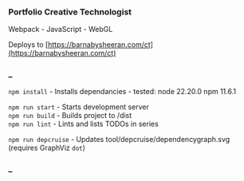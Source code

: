 ### Portfolio Creative Technologist

Webpack - JavaScript - WebGL  

Deploys to [https://barnabysheeran.com/ct](https://barnabysheeran.com/ct)   

### _

`npm install` - Installs dependancies - tested: node 22.20.0 npm 11.6.1  

`npm run start` - Starts development server  
`npm run build` - Builds project to /dist  
`npm run lint` - Lints and lists TODOs in series  

`npm run depcruise` - Updates tool/depcruise/dependencygraph.svg (requires GraphViz `dot`)  

### _
